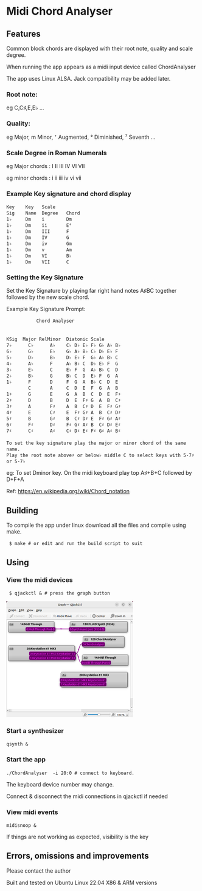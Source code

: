 # Midi Chord Analyser

## Features

Common block chords are displayed with their root note, quality and scale degree.

When running the app appears as a midi input device called ChordAnalyser

The app uses Linux ALSA. Jack compatibility may be added later.

### Root note: 

eg C,C♯,E,E♭ ...

### Quality: 

eg Major, m Minor, ⁺ Augmented, ° Diminished, ⁷ Seventh ...

### Scale Degree in Roman Numerals 

eg Major chords : I II III IV VI VII

eg minor chords : i ii iii iv vi vii

### Example Key signature and chord display
~~~
Key    Key   Scale
Sig    Name  Degree   Chord
1♭     Dm    i        Dm
1♭     Dm    ii       E°
1♭     Dm    III      F
1♭     Dm    IV       G
1♭     Dm    iv       Gm
1♭     Dm    v        Am
1♭     Dm    VI       B♭
1♭     Dm    VII      C
~~~
### Setting the Key Signature

Set the Key Signature by playing far right hand notes A♯BC together followed by the new scale chord.

Example Key Signature Prompt:
~~~
           Chord Analyser


KSig  Major RelMinor  Diatonic Scale
7♭      C♭      A♭    C♭ D♭ E♭ F♭ G♭ A♭ B♭
6♭      G♭      E♭    G♭ A♭ B♭ C♭ D♭ E♭ F
5♭      D♭      B♭    D♭ E♭ F  G♭ A♭ B♭ C
4♭      A♭      F     A♭ B♭ C  D♭ E♭ F  G
3♭      E♭      C     E♭ F  G  A♭ B♭ C  D
2♭      B♭      G     B♭ C  D  E♭ F  G  A
1♭      F       D     F  G  A  B♭ C  D  E
        C       A     C  D  E  F  G  A  B  
1♯      G       E     G  A  B  C  D  E  F♯ 
2♯      D       B     D  E  F♯ G  A  B  C♯ 
3♯      A       F♯    A  B  C♯ D  E  F♯ G♯ 
4♯      E       C♯    E  F♯ G♯ A  B  C♯ D♯ 
5♯      B       G♯    B  C♯ D♯ E  F♯ G♯ A♯ 
6♯      F♯      D♯    F♯ G♯ A♯ B  C♯ D♯ E♯ 
7♯      C♯      A♯    C♯ D♯ E♯ F♯ G♯ A♯ B♯ 

To set the key signature play the major or minor chord of the same name.
Play the root note above♯ or below♭ middle C to select keys with 5-7♯ or 5-7♭
~~~

eg: To set Dminor key. On the midi keyboard play top A♯+B+C followed by D+F+A

Ref: https://en.wikipedia.org/wiki/Chord_notation

## Building
To compile the app under linux download all the files and compile using make.
~~~
 $ make # or edit and run the build script to suit
~~~

## Using
### View the midi devices 
~~~
 $ qjackctl & # press the graph button
~~~

<img src="qjackctl.png" style="height: 303px; width:333px;"/>

### Start a synthesizer
~~~
qsynth &
~~~
### Start the app

~~~
./ChordAnalyser  -i 20:0 # connect to keyboard.
~~~

 The keyboard device number may change.

 Connect & disconnect the midi connections in qjackctl if needed

 ### View midi events
 ~~~
 midisnoop &
 ~~~

 If things are not working as expected, visibility is the key

## Errors, omissions and improvements

Please contact the author

Built and tested on Ubuntu Linux 22.04 X86 & ARM versions

